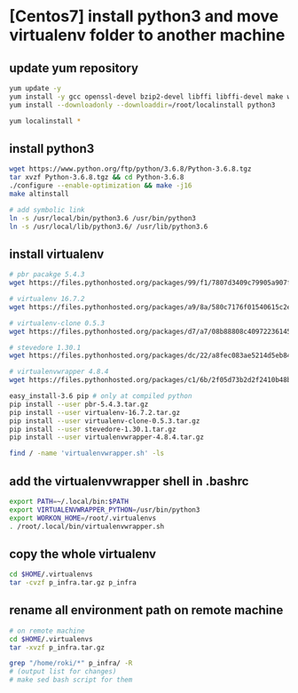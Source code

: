 # [Centos7] install python3 and move virtualenv folder to another machine

## update yum repository

```bash
yum update -y
yum install -y gcc openssl-devel bzip2-devel libffi libffi-devel make wget
yum install --downloadonly --downloaddir=/root/localinstall python3

yum localinstall *
```

## install python3

```bash
wget https://www.python.org/ftp/python/3.6.8/Python-3.6.8.tgz
tar xvzf Python-3.6.8.tgz && cd Python-3.6.8
./configure --enable-optimization && make -j16
make altinstall

# add symbolic link
ln -s /usr/local/bin/python3.6 /usr/bin/python3
ln -s /usr/local/lib/python3.6/ /usr/lib/python3.6
```

## install virtualenv

```bash
# pbr pacakge 5.4.3
wget https://files.pythonhosted.org/packages/99/f1/7807d3409c79905a907f1c616d910c921b2a8e73c17b2969930318f44777/pbr-5.4.3.tar.gz

# virtualenv 16.7.2
wget https://files.pythonhosted.org/packages/a9/8a/580c7176f01540615c2eb3f3ab5462613b4beac4aa63410be89ecc7b7472/virtualenv-16.7.2.tar.gz

# virtualenv-clone 0.5.3
wget https://files.pythonhosted.org/packages/d7/a7/08b88808c409722361459f1ae24474530d83593d6ded346f1d3649326838/virtualenv-clone-0.5.3.tar.gz

# stevedore 1.30.1
wget https://files.pythonhosted.org/packages/dc/22/a8fec083ae5214d5eb847537b1f28169136e989b56561f472dd2cbe465cd/stevedore-1.30.1.tar.gz

# virtualenvwrapper 4.8.4
wget https://files.pythonhosted.org/packages/c1/6b/2f05d73b2d2f2410b48b90d3783a0034c26afa534a4a95ad5f1178d61191/virtualenvwrapper-4.8.4.tar.gz

easy_install-3.6 pip # only at compiled python
pip install --user pbr-5.4.3.tar.gz
pip install --user virtualenv-16.7.2.tar.gz
pip install --user virtualenv-clone-0.5.3.tar.gz
pip install --user stevedore-1.30.1.tar.gz
pip install --user virtualenvwrapper-4.8.4.tar.gz

find / -name 'virtualenvwrapper.sh' -ls
```

## add the virtualenvwrapper shell in .bashrc

```bash
export PATH=~/.local/bin:$PATH
export VIRTUALENVWRAPPER_PYTHON=/usr/bin/python3
export WORKON_HOME=/root/.virtualenvs
. /root/.local/bin/virtualenvwrapper.sh
```

## copy the whole virtualenv

```bash
cd $HOME/.virtualenvs
tar -cvzf p_infra.tar.gz p_infra
```

## rename all environment path on remote machine

```bash
# on remote machine
cd $HOME/.virtualenvs
tar -xvzf p_infra.tar.gz

grep "/home/roki/*" p_infra/ -R
# (output list for changes)
# make sed bash script for them
```
